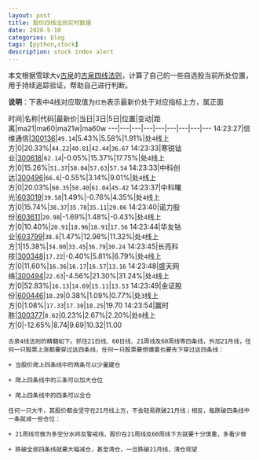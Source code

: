 ```yaml
---
layout: post
title: 股价四线法则实时数据
date: 2020-5-10
categories: blog
tags: [python,stock]
description: stock index alert
---
```



本文根据雪球大v[古泉](https://xueqiu.com/u/7148646888)的[古泉四线法则](https://xueqiu.com/7148646888/130498192)，计算了自己的一些自选股当前所处位置，用于持续追踪验证，帮助自己进行判断。

**说明**：下表中4线对应取值为`红色`表示最新价处于对应指标上方，属正面

时间|名称|代码|最新价|当日|3日|5日|位置|变动|距离|ma21|ma60|ma21w|ma60w
---|---|---|---|---|---|---|---|---
14:23:27|信维通信|[300136](https://xueqiu.com/S/SZ300136)|`49.14`|5.43%|5.58%|1.91%|处`4`线上方|0|20.33%|`44.22`|`40.81`|`42.44`|`36.67`
14:23:33|寒锐钴业|[300618](https://xueqiu.com/S/SZ300618)|`62.14`|-0.05%|15.37%|17.75%|处`4`线上方|0|15.26%|`51.37`|`50.04`|`57.63`|`57.54`
14:23:33|中科创达|[300496](https://xueqiu.com/S/SZ300496)|`66.6`|-0.55%|3.14%|9.01%|处`4`线上方|0|20.03%|`60.35`|`58.40`|`61.04`|`45.42`
14:23:37|中科曙光|[603019](https://xueqiu.com/S/SH603019)|`39.58`|1.49%|-0.76%|4.35%|处`4`线上方|0|15.74%|`38.37`|`35.70`|`35.11`|`29.06`
14:23:40|诺力股份|[603611](https://xueqiu.com/S/SH603611)|`20.98`|-1.69%|1.48%|-0.43%|处`4`线上方|0|10.40%|`20.91`|`18.96`|`18.91`|`17.56`
14:23:44|华友钴业|[603799](https://xueqiu.com/S/SH603799)|`38.6`|1.47%|12.98%|11.32%|处`4`线上方|1|15.38%|`34.00`|`33.45`|`36.79`|`30.24`
14:23:45|长亮科技|[300348](https://xueqiu.com/S/SZ300348)|`17.22`|-0.40%|5.81%|6.79%|处`4`线上方|0|11.60%|`16.36`|`16.17`|`16.57`|`13.16`
14:23:48|盛天网络|[300494](https://xueqiu.com/S/SZ300494)|`22.63`|-4.56%|21.30%|31.24%|处`4`线上方|0|52.83%|`16.13`|`14.69`|`15.11`|`13.53`
14:23:49|金证股份|[600446](https://xueqiu.com/S/SH600446)|`18.29`|0.38%|1.09%|0.77%|处`3`线上方|0|1.08%|`17.33`|`17.30`|`18.25`|19.70
14:23:54|赢时胜|[300377](https://xueqiu.com/S/SZ300377)|`8.62`|0.23%|2.67%|2.20%|处`0`线上方|0|-12.65%|8.74|9.69|10.32|11.00

```
古泉4线法则的精髓如下。抓住21日线、60日线、21周线及60周线等四条线，外加21月线，任何一只股票上涨都要穿过这四条线，任何一只股票要想爆雷也要先下穿过这四条线：

+ 当股价爬上四条线中的两条可以少量建仓

+ 爬上四条线中的三条可以加大仓位

+ 爬上四条线中的四条可以全仓

任何一只大牛，其股价都会坚守在21月线上方，不会轻易跌破21月线；相反，每跌破四条线中一条就减一些仓位：

+ 21周线可做为多空分水岭及警戒线，股价在21周线及60周线下方就要十分慎重，多看少做

+ 跌破全部四条线就要大幅减仓，甚至清仓，一旦跌破21月线，清仓观望
```